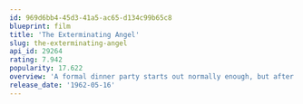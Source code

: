 ```yaml
---
id: 969d6bb4-45d3-41a5-ac65-d134c99b65c8
blueprint: film
title: 'The Exterminating Angel'
slug: the-exterminating-angel
api_id: 29264
rating: 7.942
popularity: 17.622
overview: 'A formal dinner party starts out normally enough, but after the bourgeois group retire to the host’s music room, they inexplicably find themselves unable to leave.'
release_date: '1962-05-16'
---
```

